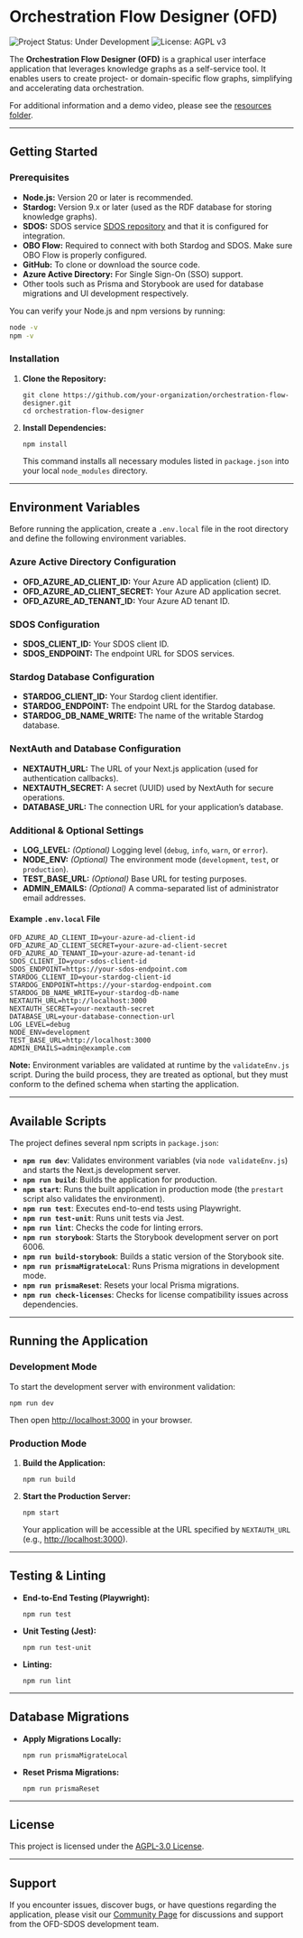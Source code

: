 # Orchestration Flow Designer (OFD)

![Project Status: Under Development](https://img.shields.io/badge/Status-Under%20Development-orange) ![License: AGPL v3](https://img.shields.io/badge/License-AGPL%20v3-blue.svg)

The **Orchestration Flow Designer (OFD)** is a graphical user interface application that leverages knowledge graphs as a self-service tool. It enables users to create project- or domain-specific flow graphs, simplifying and accelerating data orchestration.

For additional information and a demo video, please see the [resources folder](https://github.com/scania/sdos/tree/main/doc/resources).

---

## Getting Started

### Prerequisites

- **Node.js:** Version 20 or later is recommended.
- **Stardog:** Version 9.x or later (used as the RDF database for storing knowledge graphs).
- **SDOS:** SDOS service [SDOS repository](https://github.com/scania/sdos) and that it is configured for integration.
- **OBO Flow:** Required to connect with both Stardog and SDOS. Make sure OBO Flow is properly configured.
- **GitHub:** To clone or download the source code.
- **Azure Active Directory:** For Single Sign-On (SSO) support.
- Other tools such as Prisma and Storybook are used for database migrations and UI development respectively.

You can verify your Node.js and npm versions by running:

```bash
node -v
npm -v
```

### Installation

1.  **Clone the Repository:**

    ```
    git clone https://github.com/your-organization/orchestration-flow-designer.git
    cd orchestration-flow-designer
    ```

2.  **Install Dependencies:**

    ```
    npm install
    ```

    This command installs all necessary modules listed in `package.json` into your local `node_modules` directory.

---

## Environment Variables

Before running the application, create a `.env.local` file in the root directory and define the following environment variables.

### Azure Active Directory Configuration

- **OFD_AZURE_AD_CLIENT_ID:** Your Azure AD application (client) ID.
- **OFD_AZURE_AD_CLIENT_SECRET:** Your Azure AD application secret.
- **OFD_AZURE_AD_TENANT_ID:** Your Azure AD tenant ID.

### SDOS Configuration

- **SDOS_CLIENT_ID:** Your SDOS client ID.
- **SDOS_ENDPOINT:** The endpoint URL for SDOS services.

### Stardog Database Configuration

- **STARDOG_CLIENT_ID:** Your Stardog client identifier.
- **STARDOG_ENDPOINT:** The endpoint URL for the Stardog database.
- **STARDOG_DB_NAME_WRITE:** The name of the writable Stardog database.

### NextAuth and Database Configuration

- **NEXTAUTH_URL:** The URL of your Next.js application (used for authentication callbacks).
- **NEXTAUTH_SECRET:** A secret (UUID) used by NextAuth for secure operations.
- **DATABASE_URL:** The connection URL for your application’s database.

### Additional & Optional Settings

- **LOG_LEVEL:** _(Optional)_ Logging level (`debug`, `info`, `warn`, or `error`).
- **NODE_ENV:** _(Optional)_ The environment mode (`development`, `test`, or `production`).
- **TEST_BASE_URL:** _(Optional)_ Base URL for testing purposes.
- **ADMIN_EMAILS:** _(Optional)_ A comma-separated list of administrator email addresses.

#### Example `.env.local` File

```
OFD_AZURE_AD_CLIENT_ID=your-azure-ad-client-id
OFD_AZURE_AD_CLIENT_SECRET=your-azure-ad-client-secret
OFD_AZURE_AD_TENANT_ID=your-azure-ad-tenant-id
SDOS_CLIENT_ID=your-sdos-client-id
SDOS_ENDPOINT=https://your-sdos-endpoint.com
STARDOG_CLIENT_ID=your-stardog-client-id
STARDOG_ENDPOINT=https://your-stardog-endpoint.com
STARDOG_DB_NAME_WRITE=your-stardog-db-name
NEXTAUTH_URL=http://localhost:3000
NEXTAUTH_SECRET=your-nextauth-secret
DATABASE_URL=your-database-connection-url
LOG_LEVEL=debug
NODE_ENV=development
TEST_BASE_URL=http://localhost:3000
ADMIN_EMAILS=admin@example.com
```

**Note:** Environment variables are validated at runtime by the `validateEnv.js` script. During the build process, they are treated as optional, but they must conform to the defined schema when starting the application.

---

## Available Scripts

The project defines several npm scripts in `package.json`:

- **`npm run dev`**: Validates environment variables (via `node validateEnv.js`) and starts the Next.js development server.
- **`npm run build`**: Builds the application for production.
- **`npm start`**: Runs the built application in production mode (the `prestart` script also validates the environment).
- **`npm run test`**: Executes end-to-end tests using Playwright.
- **`npm run test-unit`**: Runs unit tests via Jest.
- **`npm run lint`**: Checks the code for linting errors.
- **`npm run storybook`**: Starts the Storybook development server on port 6006.
- **`npm run build-storybook`**: Builds a static version of the Storybook site.
- **`npm run prismaMigrateLocal`**: Runs Prisma migrations in development mode.
- **`npm run prismaReset`**: Resets your local Prisma migrations.
- **`npm run check-licenses`**: Checks for license compatibility issues across dependencies.

---

## Running the Application

### Development Mode

To start the development server with environment validation:

```
npm run dev
```

Then open [http://localhost:3000](http://localhost:3000) in your browser.

### Production Mode

1.  **Build the Application:**

    ```
    npm run build
    ```

2.  **Start the Production Server:**

    ```
    npm start
    ```

    Your application will be accessible at the URL specified by `NEXTAUTH_URL` (e.g., [http://localhost:3000](http://localhost:3000)).

---

## Testing & Linting

- **End-to-End Testing (Playwright):**

  ```
  npm run test
  ```

- **Unit Testing (Jest):**

  ```
  npm run test-unit
  ```

- **Linting:**

  ```
  npm run lint
  ```

---

## Database Migrations

- **Apply Migrations Locally:**

  ```
  npm run prismaMigrateLocal
  ```

- **Reset Prisma Migrations:**

  ```
  npm run prismaReset
  ```

---

## License

This project is licensed under the [AGPL-3.0 License](https://www.gnu.org/licenses/agpl-3.0).

---

## Support

If you encounter issues, discover bugs, or have questions regarding the application, please visit our [Community Page](https://github.com/scania/sdos/discussions) for discussions and support from the OFD-SDOS development team.
